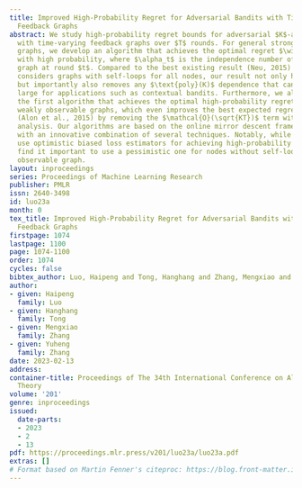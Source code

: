 ```yaml
---
title: Improved High-Probability Regret for Adversarial Bandits with Time-Varying
  Feedback Graphs
abstract: We study high-probability regret bounds for adversarial $K$-armed bandits
  with time-varying feedback graphs over $T$ rounds. For general strongly observable
  graphs, we develop an algorithm that achieves the optimal regret $\widetilde{\mathcal{O}}((\sum_{t=1}^T\alpha_t)^{\nicefrac{1}{2}}+\max_{t\in[T]}\alpha_t)$
  with high probability, where $\alpha_t$ is the independence number of the feedback
  graph at round $t$. Compared to the best existing result (Neu, 2015) which only
  considers graphs with self-loops for all nodes, our result not only holds more generally,
  but importantly also removes any $\text{poly}(K)$ dependence that can be prohibitively
  large for applications such as contextual bandits. Furthermore, we also develop
  the first algorithm that achieves the optimal high-probability regret bound for
  weakly observable graphs, which even improves the best expected regret bound of
  (Alon et al., 2015) by removing the $\mathcal{O}(\sqrt{KT})$ term with a refined
  analysis. Our algorithms are based on the online mirror descent framework, but importantly
  with an innovative combination of several techniques. Notably, while earlier works
  use optimistic biased loss estimators for achieving high-probability bounds, we
  find it important to use a pessimistic one for nodes without self-loop in a strongly
  observable graph.
layout: inproceedings
series: Proceedings of Machine Learning Research
publisher: PMLR
issn: 2640-3498
id: luo23a
month: 0
tex_title: Improved High-Probability Regret for Adversarial Bandits with Time-Varying
  Feedback Graphs
firstpage: 1074
lastpage: 1100
page: 1074-1100
order: 1074
cycles: false
bibtex_author: Luo, Haipeng and Tong, Hanghang and Zhang, Mengxiao and Zhang, Yuheng
author:
- given: Haipeng
  family: Luo
- given: Hanghang
  family: Tong
- given: Mengxiao
  family: Zhang
- given: Yuheng
  family: Zhang
date: 2023-02-13
address:
container-title: Proceedings of The 34th International Conference on Algorithmic Learning
  Theory
volume: '201'
genre: inproceedings
issued:
  date-parts:
  - 2023
  - 2
  - 13
pdf: https://proceedings.mlr.press/v201/luo23a/luo23a.pdf
extras: []
# Format based on Martin Fenner's citeproc: https://blog.front-matter.io/posts/citeproc-yaml-for-bibliographies/
---
```

